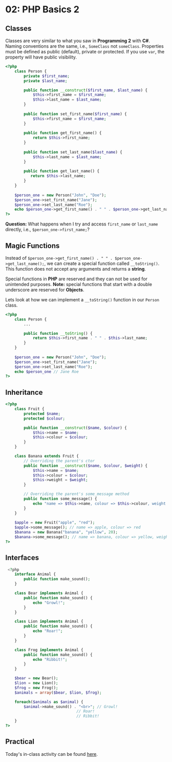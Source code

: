 
# 02: PHP Basics 2

## Classes

Classes are very similar to what you saw in **Programming 2** with **C#**. Naming conventions are the same, i.e., `SomeClass` not `someClass`. Properties must be defined as public (default), private or protected. If you use `var`, the property will have public visibility.

```php
<?php
    class Person {
        private $first_name;
        private $last_name;

        public function __construct($first_name, $last_name) {
            $this->first_name = $first_name;
            $this->last_name = $last_name;
        }
                
        public function set_first_name($first_name) {
            $this->first_name = $first_name;
        }
      
        public function get_first_name() {
            return $this->first_name;
        }
      
        public function set_last_name($last_name) {
            $this->last_name = $last_name;
        }
      
        public function get_last_name() {
           return $this->last_name;
        }
    }
    
    $person_one = new Person("John", "Doe");
    $person_one->set_first_name("Jane");
    $person_one->set_last_name("Roe");
    echo $person_one->get_first_name() . " " . $person_one->get_last_name(); // Jane Roe
?>
```

**Question:** What happens when I try and access `first_name` or `last_name` directly, i.e., `$person_one->first_name;`?

## Magic Functions

Instead of `$person_one->get_first_name() . " " . $person_one->get_last_name();`, we can create a special function called `__toString()`. This function does not accept any arguments and returns a **string**.

Special functions in **PHP** are reserved and they can not be used for unintended purposes. **Note:** special functions that start with a double underscore are reserved for **Objects**.

Lets look at how we can implement a `__toString()` function in our `Person` class.

```php
<?php
    class Person {
        ...

        public function __toString() {
            return $this->first_name . " " . $this->last_name;
        }
    }
    
    $person_one = new Person("John", "Doe");
    $person_one->set_first_name("Jane");
    $person_one->set_last_name("Roe");
    echo $person_one // Jane Roe
?>
```

## Inheritance

```php
<?php
    class Fruit {
        protected $name;
        protected $colour;

        public function __construct($name, $colour) {
            $this->name = $name;
            $this->colour = $colour;
        }
    }

    class Banana extends Fruit {
        // Overriding the parent's ctor
        public function __construct($name, $colour, $weight) {
            $this->name = $name;
            $this->colour = $colour;
            $this->weight = $weight;
        }

        // Overriding the parent's some_message method
        public function some_message() {
            echo "name => $this->name, colour => $this->colour, weight => $this->weight";
        }
    }
    
    $apple = new Fruit("apple", "red");
    $apple->some_message(); // name => apple, colour => red
    $banana = new Banana("banana", "yellow", 20);
    $banana->some_message(); // name => banana, colour => yellow, weight => 20
?>
```

## Interfaces

```php
 <?php
    interface Animal {
        public function make_sound();
    }

    class Bear implements Animal {
        public function make_sound() {
            echo "Growl!";
        }
    }

    class Lion implements Animal {
        public function make_sound() {
            echo "Roar!";
        }
    }

    class Frog implements Animal {
        public function make_sound() {
            echo "Ribbit!";
        }
    }

    $bear = new Bear();
    $lion = new Lion();
    $frog = new Frog();
    $animals = array($bear, $lion, $frog);

    foreach($animals as $animal) {
        $animal->make_sound() . "<br>"; // Growl! 
                               // Roar!
                               // Ribbit!
    }
?>
```

## Practical
Today's in-class activity can be found [here]().